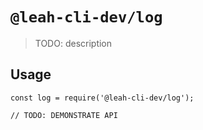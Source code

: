 # `@leah-cli-dev/log`

> TODO: description

## Usage

```
const log = require('@leah-cli-dev/log');

// TODO: DEMONSTRATE API
```
